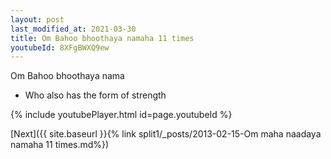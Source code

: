 ```yaml
---
layout: post
last_modified_at: 2021-03-30
title: Om Bahoo bhoothaya namaha 11 times
youtubeId: 8XFgBWXQ9ew
---
```

 
 
Om Bahoo bhoothaya nama 
 
 -  Who also has the form of strength 
 
  
 
  
 
 
 
 
 
 


{% include youtubePlayer.html id=page.youtubeId %}
 
[Next]({{ site.baseurl }}{% link  split1/_posts/2013-02-15-Om maha naadaya namaha 11 times.md%})
 
